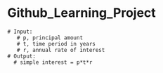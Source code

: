 # Github_Learning_Project

    # Input:
       # p, principal amount
       # t, time period in years
       # r, annual rate of interest
    # Output:
      # simple interest = p*t*r
